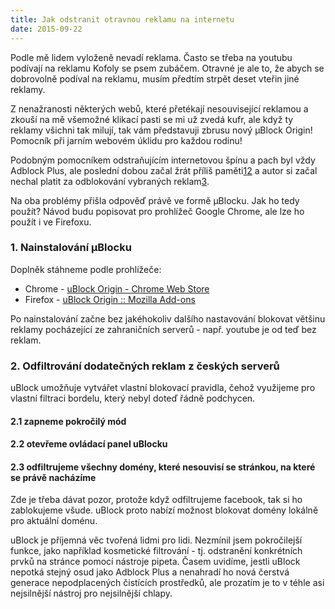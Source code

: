```yaml
---
title: Jak odstranit otravnou reklamu na internetu
date: 2015-09-22
---
```


Podle mě lidem vyloženě nevadí reklama. Často se třeba na youtubu podívají na
reklamu Kofoly se psem zubáčem. Otravné je ale to, že abych se dobrovolně
podíval na reklamu, musím předtím strpět deset vteřin jiné reklamy.

Z nenažranosti některých webů, které přetékají nesouvisející reklamou a zkouší
na mě všemožné klikací pasti se mi už zvedá kufr, ale když ty reklamy všichni
tak milují, tak vám představuji zbrusu nový µBlock Origin! Pomocník při
jarním webovém úklidu pro každou rodinu!

Podobným pomocníkem odstraňujícím internetovou špínu a pach byl vždy Adblock
Plus, ale poslední dobou začal žrát příliš
paměti[1](http://lifehacker.com/adblock-plus-once-again-found-to-dramatically-increase-1576341872)[2](http://lifehacker.com/ublock-is-a-fast-and-lightweight-alternative-to-adblock-1625246461)
a autor si začal nechal platit za odblokování vybraných
reklam[3](http://www.theverge.com/2015/2/2/7963577/google-ads-get-through-adblock).

Na oba problémy přišla odpověď právě ve formě µBlocku. Jak ho tedy použít?
Návod budu popisovat pro prohlížeč Google Chrome, ale lze ho použít i ve
Firefoxu.

### 1. Nainstalování µBlocku
Doplněk stáhneme podle prohlížeče:
* Chrome - [uBlock Origin - Chrome Web Store](https://chrome.google.com/webstore/detail/ublock-origin/cjpalhdlnbpafiamejdnhcphjbkeiagm?hl=cs)
* Firefox - [uBlock Origin :: Mozilla Add-ons](https://addons.mozilla.org/cs/firefox/addon/ublock-origin/)

Po nainstalování začne bez jakéhokoliv dalšího nastavování blokovat většinu
reklamy pocházející ze zahraničních serverů - např. youtube je od teď bez
reklam.

### 2. Odfiltrování dodatečných reklam z českých serverů
uBlock umožňuje vytvářet vlastní blokovací pravidla, čehož využijeme pro
vlastní filtraci bordelu, který nebyl doteď řádně podchycen.

#### 2.1 zapneme pokročilý mód
#### 2.2 otevřeme ovládací panel uBlocku
#### 2.3 odfiltrujeme všechny domény, které nesouvisí se stránkou, na které se právě nacházíme
Zde je třeba dávat pozor, protože když odfiltrujeme facebook, tak si ho
zablokujeme všude. uBlock proto nabízí možnost blokovat domény lokálně pro
aktuální doménu.


uBlock je příjemná věc tvořená lidmi pro lidi. Nezmínil jsem pokročilejší
funkce, jako například kosmetické filtrování - tj. odstranění konkrétních prvků
na stránce pomocí nástroje pipeta. Časem uvidíme, jestli uBlock nepotká stejný
osud jako Adblock Plus a nenahradí ho nová čerstvá generace nepodplacených
čistících prostředků, ale prozatím je to v téhle asi nejsilnější nástroj pro
nejsilnější chlapy.

